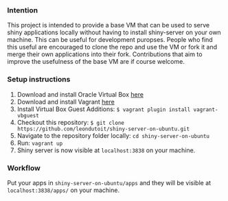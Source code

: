 
### Intention

This project is intended to provide a base VM that can be used to serve shiny applications locally without having to install shiny-server on your own machine. This can be useful for development puropses. People who find this useful are encouraged to clone the repo and use the VM or fork it and merge their own applications into their fork. Contributions that aim to improve the usefulness of the base VM are if course welcome.

### Setup instructions

1. Download and install Oracle Virtual Box [here](http://download.virtualbox.org/virtualbox/4.2.0/)
2. Download and install Vagrant [here](https://www.vagrantup.com/downloads)
3. Install Virtual Box Guest Additions: `$ vagrant plugin install vagrant-vbguest`
4. Checkout this repository: `$ git clone https://github.com/leondutoit/shiny-server-on-ubuntu.git`
5. Navigate to the repository folder locally: `cd shiny-server-on-ubuntu`
6. Run: `vagrant up`
7. Shiny server is now visible at `localhost:3838` on your machine.

### Workflow

Put your apps in `shiny-server-on-ubuntu/apps` and they will be visible at `localhost:3838/apps/` on your machine.
